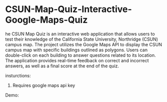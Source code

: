 # CSUN-Map-Quiz-Interactive-Google-Maps-Quiz

he CSUN Map Quiz is an interactive web application that allows users to test their knowledge of the California State University, Northridge (CSUN) campus map. The project utilizes the Google Maps API to display the CSUN campus map with specific buildings outlined as polygons. Users can double-click on each building to answer questions related to its location. The application provides real-time feedback on correct and incorrect answers, as well as a final score at the end of the quiz.

insturctions:
1. Requires google maps api key

Demo:
